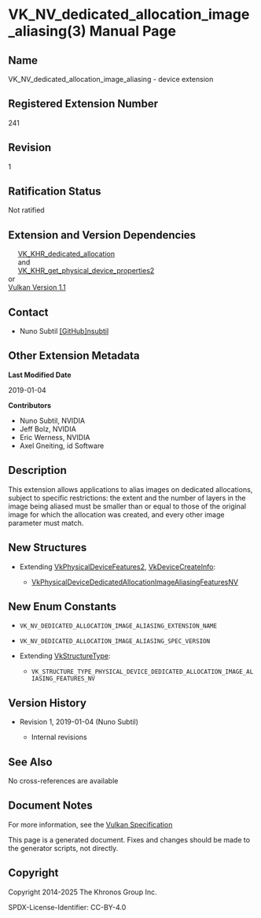 # VK\_NV\_dedicated\_allocation\_image\_aliasing(3) Manual Page

## Name

VK\_NV\_dedicated\_allocation\_image\_aliasing - device extension



## [](#_registered_extension_number)Registered Extension Number

241

## [](#_revision)Revision

1

## [](#_ratification_status)Ratification Status

Not ratified

## [](#_extension_and_version_dependencies)Extension and Version Dependencies

     [VK\_KHR\_dedicated\_allocation](https://registry.khronos.org/vulkan/specs/latest/man/html/VK_KHR_dedicated_allocation.html)  
     and  
     [VK\_KHR\_get\_physical\_device\_properties2](https://registry.khronos.org/vulkan/specs/latest/man/html/VK_KHR_get_physical_device_properties2.html)  
or  
[Vulkan Version 1.1](#versions-1.1)

## [](#_contact)Contact

- Nuno Subtil [\[GitHub\]nsubtil](https://github.com/KhronosGroup/Vulkan-Docs/issues/new?body=%5BVK_NV_dedicated_allocation_image_aliasing%5D%20%40nsubtil%0A%2AHere%20describe%20the%20issue%20or%20question%20you%20have%20about%20the%20VK_NV_dedicated_allocation_image_aliasing%20extension%2A)

## [](#_other_extension_metadata)Other Extension Metadata

**Last Modified Date**

2019-01-04

**Contributors**

- Nuno Subtil, NVIDIA
- Jeff Bolz, NVIDIA
- Eric Werness, NVIDIA
- Axel Gneiting, id Software

## [](#_description)Description

This extension allows applications to alias images on dedicated allocations, subject to specific restrictions: the extent and the number of layers in the image being aliased must be smaller than or equal to those of the original image for which the allocation was created, and every other image parameter must match.

## [](#_new_structures)New Structures

- Extending [VkPhysicalDeviceFeatures2](https://registry.khronos.org/vulkan/specs/latest/man/html/VkPhysicalDeviceFeatures2.html), [VkDeviceCreateInfo](https://registry.khronos.org/vulkan/specs/latest/man/html/VkDeviceCreateInfo.html):
  
  - [VkPhysicalDeviceDedicatedAllocationImageAliasingFeaturesNV](https://registry.khronos.org/vulkan/specs/latest/man/html/VkPhysicalDeviceDedicatedAllocationImageAliasingFeaturesNV.html)

## [](#_new_enum_constants)New Enum Constants

- `VK_NV_DEDICATED_ALLOCATION_IMAGE_ALIASING_EXTENSION_NAME`
- `VK_NV_DEDICATED_ALLOCATION_IMAGE_ALIASING_SPEC_VERSION`
- Extending [VkStructureType](https://registry.khronos.org/vulkan/specs/latest/man/html/VkStructureType.html):
  
  - `VK_STRUCTURE_TYPE_PHYSICAL_DEVICE_DEDICATED_ALLOCATION_IMAGE_ALIASING_FEATURES_NV`

## [](#_version_history)Version History

- Revision 1, 2019-01-04 (Nuno Subtil)
  
  - Internal revisions

## [](#_see_also)See Also

No cross-references are available

## [](#_document_notes)Document Notes

For more information, see the [Vulkan Specification](https://registry.khronos.org/vulkan/specs/latest/html/vkspec.html#VK_NV_dedicated_allocation_image_aliasing)

This page is a generated document. Fixes and changes should be made to the generator scripts, not directly.

## [](#_copyright)Copyright

Copyright 2014-2025 The Khronos Group Inc.

SPDX-License-Identifier: CC-BY-4.0